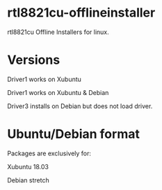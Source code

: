 # rtl8821cu-offlineinstaller
rtl8821cu Offline Installers for linux.

# Versions
Driver1 works on Xubuntu

Driver1 works on Xubuntu & Debian

Driver3 installs on Debian but does not load driver.

# Ubuntu/Debian format

Packages are exclusively for:

Xubuntu 18.03

Debian stretch
